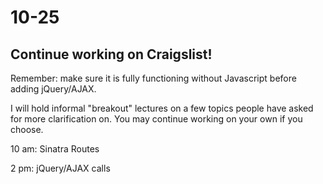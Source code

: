 # 10-25

## Continue working on Craigslist!
Remember: make sure it is fully functioning without Javascript before adding jQuery/AJAX.


I will hold informal "breakout" lectures on a few topics people have asked for more clarification on. You may continue working on your own if you choose.

10 am: Sinatra Routes

2 pm: jQuery/AJAX calls
